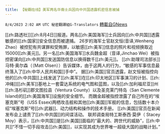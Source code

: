 ```yaml
---
title: 【秘翻在线】美军两名华裔士兵因向中共国透露机密信息被捕
---
```

`8/4/2023 2:02 AM UTC 秘密翻譯組G-Translators` [轉載自GNews](https://gnews.org/articles/1522221)

[[zh:路透社]][[zh:8月4日]]报道。两名[[zh:美国海军]]士兵因向[[zh:中共国]]透露敏感的[[zh:国家]]安全信息而被逮捕。
26岁的海军士官赵文恒(音译,Wenheng Zhao）被控犯有共谋罪和受贿罪，以敏感[[zh:美军]]信息的照片和视频换取近15000[[zh:美元]]。另一名[[zh:美国海军]]水兵魏金超（音译,Jinchao Wei）被指控密谋向[[zh:中共国]]发送国防信息以换得数千[[zh:美元]]。
[[zh:助理司法部长]]马特·奥尔森（（Matt Olsen））告诉媒体，由于这两人的行为，“敏感的军事信息最终落入了[[zh:中华人民共和国]]手中”。
据[[zh:美国]]官员透露，赵文恒被指控向他的[[zh:中共国]]上线发送了[[zh:美军]]在[[zh:印太地区]]军事演习的计划、[[zh:冲绳]][[zh:美军]]基地上一套雷达系统的电气图和蓝图，以及[[zh:加利福尼亚]]州[[zh:洛杉矶]]郡文图拉县（Ventura County）以及圣克莱门特岛（San Clemente Island)的[[zh:美国海军]]设施的安全细节。
而魏金超被指控泄露了自己所在的“埃塞克斯”号（USS Essex)两栖攻击舰和其他[[zh:美国]]军舰的信息，包括数十本介绍“埃塞克斯”号[[zh:武器]]、动力结构和操作的技术手册。
[[zh:美国]]官员在新闻发布会上谴责了[[zh:中共国]]的间谍活动。
联邦调查局特工斯泰西·莫伊（ Stacey Moy）表示，[[zh:中共国]]是[[zh:美国]]面临的“最大的、跨世代的威胁”，[[zh:中共]]“不惜一切手段攻击[[zh:美国]]，以实现其成为世界唯一超级大国的战略计划。”
